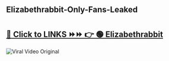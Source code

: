 
 ## Elizabethrabbit-Only-Fans-Leaked

# <h2><a href="https://clipsfans.com/Elizabethrabbit&ref=git">🔗 Click to LINKS ⏩⏩ 👉 🟢 Elizabethrabbit </a></h2>

<a href="https://clipsfans.com/Elizabethrabbit&ref=git" rel="nofollow" data-target="animated-image.originalLink"><img src="https://i.ibb.co.com/xMMVF88/686577567.gif" alt="Viral Video Original" style="max-width: 100%; display: inline-block;" data-target="animated-image.originalImage"></a>

